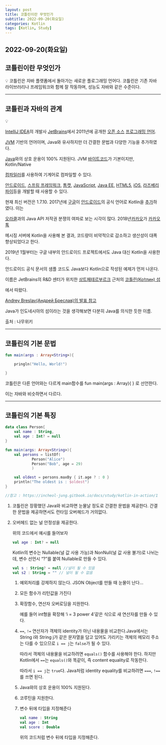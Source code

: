 ```yaml
---
layout: post
title: 코틀린이란 무엇인가
subtitle: 2022-09-20(화요일)
categories: Kotlin
tags: [Kotlin, Study]
---
```


## 2022-09-20(화요일)

## 코틀린이란 무엇인가

<aside>
💡 코틀린은 자바 플랫폼에서 돌아가는 새로운 플로그래밍 언어다.
코틀린은 기존 자바 라이브러리나 프레임워크와 함께 잘 작동하며, 성능도 자바와 같은 수준이다.

</aside>

 

---

## 코틀린과 자바의 관계

<aside>
💡

[IntelliJ IDEA](https://namu.wiki/w/IntelliJ%20IDEA)의 개발사 [JetBrains](https://namu.wiki/w/JetBrains)에서 2011년에 공개한 [오픈 소스](https://namu.wiki/w/%EC%98%A4%ED%94%88%20%EC%86%8C%EC%8A%A4) [프로그래밍 언어](https://namu.wiki/w/%ED%94%84%EB%A1%9C%EA%B7%B8%EB%9E%98%EB%B0%8D%20%EC%96%B8%EC%96%B4).

[JVM](https://namu.wiki/w/Java%20Virtual%20Machine) 기반의 언어이며, Java와 유사하지만 더 간결한 문법과 다양한 기능을 추가하였다.

[Java](https://namu.wiki/w/Java)와의 상호 운용이 100% 지원된다. JVM [바이트코드](https://namu.wiki/w/%EB%B0%94%EC%9D%B4%ED%8A%B8%EC%BD%94%EB%93%9C)가 기본이지만, Kotlin/Native

[컴파일러](https://namu.wiki/w/%EC%BB%B4%ED%8C%8C%EC%9D%BC%EB%9F%AC)를 사용하여 기계어로 컴파일할 수 있다.

[안드로이드](https://namu.wiki/w/%EC%95%88%EB%93%9C%EB%A1%9C%EC%9D%B4%EB%93%9C(%EC%9A%B4%EC%98%81%EC%B2%B4%EC%A0%9C)), [스프링 프레임워크](https://namu.wiki/w/Spring(%ED%94%84%EB%A0%88%EC%9E%84%EC%9B%8C%ED%81%AC)), [톰캣](https://namu.wiki/w/%ED%86%B0%EC%BA%A3), [JavaScript](https://namu.wiki/w/JavaScript), [Java EE](https://namu.wiki/w/Java), [HTML5](https://namu.wiki/w/HTML5), [iOS](https://namu.wiki/w/iOS), [라즈베리 파이](https://namu.wiki/w/%EB%9D%BC%EC%A6%88%EB%B2%A0%EB%A6%AC%20%ED%8C%8C%EC%9D%B4(%EC%BB%B4%ED%93%A8%ED%84%B0))등을 개발할 때 사용할 수 있다.

현재 최신 버전은 1.7.10. 2017년에 [구글](https://namu.wiki/w/%EA%B5%AC%EA%B8%80)이 [안드로이드](https://namu.wiki/w/%EC%95%88%EB%93%9C%EB%A1%9C%EC%9D%B4%EB%93%9C(%EC%9A%B4%EC%98%81%EC%B2%B4%EC%A0%9C))의 공식 언어로 Kotlin을 [추가](https://blog.jetbrains.com/kotlin/2017/05/kotlin-on-android-now-official/)하였다. 이는

[오라클](https://namu.wiki/w/%EC%98%A4%EB%9D%BC%ED%81%B4(%EA%B8%B0%EC%97%85))과의 Java API 저작권 분쟁의 여파로 보는 시각이 많다. 2018년[카카오](https://namu.wiki/w/%EC%B9%B4%EC%B9%B4%EC%98%A4(%EA%B8%B0%EC%97%85))가 [카카오톡](https://namu.wiki/w/%EC%B9%B4%EC%B9%B4%EC%98%A4%ED%86%A1)

메시징 서버에 Kotlin을 사용해 본 결과, 코드량이 비약적으로 감소하고 생산성이 대폭 향상되었다고 한다.

2019년 1월부터는 구글 내부의 안드로이드 프로젝트에서도 Java 대신 Kotlin을 사용한다.

안드로이드 공식 문서의 샘플 코드도 Java보다 Kotlin으로 작성된 예제가 먼저 나온다.

이름은 JetBrains의 R&D 센터가 위치한 [상트페테르부르크](https://namu.wiki/w/%EC%83%81%ED%8A%B8%ED%8E%98%ED%85%8C%EB%A5%B4%EB%B6%80%EB%A5%B4%ED%81%AC) 근처의 [코틀린(Ко́тлин) 섬](https://namu.wiki/w/%EC%BD%94%ED%8B%80%EB%A6%B0%20%EC%84%AC)

에서 따왔다.

[Andrey Breslav(Андрей Бреслав)의 발표 참고](https://youtu.be/VU_L2_XGQ9s) 

Java가 인도네시아의 섬이라는 것을 생각해보면 다분히 Java를 의식한 듯한 이름.

출처 : 나무위키

</aside>

---

 

## 코틀린의 기본 문법

```kotlin
fun main(args : Array<String>){

	pringln("Hello, World!")

}
```

코틀린은 다른 언어와는 다르게 main함수를 fun main(args : Array<String>){ } 로 선언한다.

이는 자바와 비슷하면서 다르다.

---

## 코틀린의 기본 특징

```kotlin
data class Person{
	val name : String,
	val age : Int? = null
}

fun main(args: Array<String>){
	val persons = listOf(
			Person("Alice")
			Person("Bob", age = 29)
			)

	val oldest = persons.maxBy { it.age ? : 0 }
	println("The oldest is : $oldest")
}

//참고 : https://incheol-jung.gitbook.io/docs/study/kotlin-in-action/1 
```

1. 코틀린은 장황했던 Java와 비교하면 눈물날 정도로 간결한 문법을 제공한다. 간결한 문법을 제공하면서도 런타임 오버헤드가 거의없다.
2. 오버헤드 없는 널 안정성을 제공한다.
    
    위의 코드에서 예시를 들어보자
    
    ```kotlin
    val age : Int? = null
    ```
    
    Kotlin의 변수는 Nullable(널 값 사용 가능)과 NonNull(널 값 사용 불가)로 나뉘는데, 변수 선언시 “?”를 붙여 Nullable로 만들 수 있다.
    
    ```kotlin
    val s : String? = null //널이 될 수 있음
    val s2 : String = "" // 널이 될 수 없음
    ```
    
    1. 예외처리를 강제하지 않는다. JSON Object를 만들 때 눈물이 난다…
    2. 모든 함수가 리턴값을 가진다
    3. 확장함수, 연산자 오버로딩을 지원한다.
        
        예를 들어 int형을 확장해 ‘i = 3 power 4’같은 식으로 새 연산자를 만들 수 있다.
        
    4. `==`, `!=` 연산자가 객체의 identity가 아닌 내용물을 비교한다.Java에서는 String i와 String j가 같은 문자열을 담고 있어도 가리키는 객체의 메모리 주소는 다를 수 있으므로 `i == j`는 `false`가 될 수 있다. 
        
        따라서 객체의 내용물을 비교하려면 `equals()` 함수를 사용해야 한다. 하지만 Kotlin에서 `==`는 `equals()`와 똑같이, 즉 content equality로 작동한다. 
        
        따라서 `i == j`는 `true`다. Java처럼 identity equality를 비교하려면 `===`, `!==`를 쓰면 된다.
        
    5. Java와의 상호 운용이 100% 지원된다.
    6. 코루틴을 지원한다.
    7. 변수 뒤에 타입을 지정해준다
        
        ```kotlin
        val name : String
        val age : Int
        val score : Double
        ```
        
        위의 코드처럼 변수 뒤에 타입을 지정해준다.